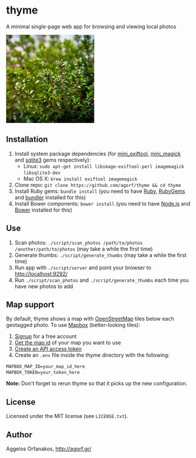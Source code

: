 # thyme

A minimal single-page web app for browsing and viewing local photos

<a href="https://www.flickr.com/photos/infobunny/7093903557"
title="thyme by poppet with a camera, on Flickr"><img
src="https://raw.githubusercontent.com/agorf/thyme/master/thyme.jpg" width="240"
height="240" alt="thyme"></a>

## Installation

1. Install system package dependencies (for [mini_exiftool][], [mini_magick][]
   and [sqlite3][] gems respectively):
   * Linux: `sudo apt-get install libimage-exiftool-perl imagemagick
     libsqlite3-dev`
   * Mac OS X: `brew install exiftool imagemagick`
1. Clone repo: `git clone https://github.com/agorf/thyme && cd thyme`
1. Install Ruby gems: `bundle install` (you need to have [Ruby][], [RubyGems][]
   and [bundler][] installed for this)
1. Install Bower components: `bower install` (you need to have [Node.js][] and
   [Bower][] installed for this)

## Use

1. Scan photos: `./script/scan_photos /path/to/photos /another/path/to/photos`
   (may take a while the first time)
1. Generate thumbs: `./script/generate_thumbs` (may take a while the first time)
1. Run app with `./script/server` and point your browser to
   <http://localhost:9292/>
1. Run `./script/scan_photos` and `./script/generate_thumbs` each time you have
   new photos to add

[mini_exiftool]: https://rubygems.org/gems/mini_exiftool
[mini_magick]: https://rubygems.org/gems/mini_magick
[sqlite3]: https://rubygems.org/gems/sqlite3
[Ruby]: https://www.ruby-lang.org/en/
[RubyGems]: https://rubygems.org/
[bundler]: https://rubygems.org/gems/bundler
[Node.js]: http://nodejs.org/
[Bower]: http://bower.io/

## Map support

By default, thyme shows a map with [OpenStreetMap][] tiles below each geotagged
photo. To use [Mapbox][] (better-looking tiles):

1. [Signup][Mapbox] for a free account
1. [Get the map id][map_id] of your map you want to use
1. [Create an API access token][token]
1. Create an `.env` file inside the thyme directory with the following:

```shell
MAPBOX_MAP_ID=your_map_id_here
MAPBOX_TOKEN=your_token_here
```

**Note:** Don't forget to rerun thyme so that it picks up the new configuration.

[OpenStreetMap]: http://www.openstreetmap.org/
[Mapbox]: https://www.mapbox.com/
[map_id]: https://www.mapbox.com/help/define-map-id/
[token]: https://www.mapbox.com/help/create-api-access-token/

## License

Licensed under the MIT license (see `LICENSE.txt`).

## Author

Aggelos Orfanakos, <http://agorf.gr/>
